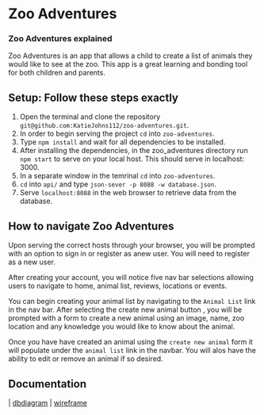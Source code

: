 # Zoo Adventures

### Zoo Adventures explained

Zoo Adventures is an app that allows a child to create a list of animals they would like to see at the zoo. This app is a great learning and bonding tool for both children and parents.

## Setup: Follow these steps exactly

1. Open the terminal and clone the repository `git@github.com:KatieJohns112/zoo-adventures.git`.
1. In order to begin serving the project `cd` into `zoo-adventures`.
1. Type `npm install` and wait for all dependencies to be installed.
1. After installing the dependencies, in the zoo_adventures directory run `npm start` to serve on your local host. This should serve in localhost: 3000.
1. In a separate window in the temrinal `cd` into `zoo-adventures`.
1. `cd` into `api/` and type `json-sever -p 8088 -w database.json`.
1. Serve `localhost:8088` in the web browser to retrieve data from the database.

## How to navigate Zoo Adventures

Upon serving the correct hosts through your browser, you will be prompted with an option to sign in or register as anew user. You will need to register as a new user.

After creating your account, you will notice five nav bar selections allowing users to navigate to home, animal list, reviews, locations or events.

You can begin creating your animal list by navigating to the `Animal List` link in the nav bar. After selecting the create new animal button , you will be prompted with a form to create a new animal using an image, name, zoo location and any knowledge you would like to know about the animal.

Once you have have created an animal using the `create new animal` form it will populate under the `animal list` link in the navbar. You will alos have the ability to edit or remove an animal if so desired.

## Documentation

| [dbdiagram](./src/images/zoo-adventures-dbdiagram.png) | [wireframe](./src/images/zoo-adventures-wireframe.png) 